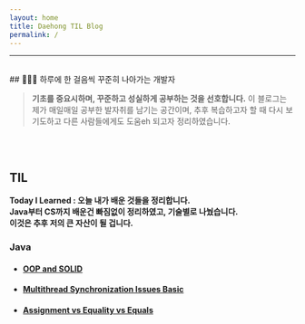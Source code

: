 ```yaml
---
layout: home
title: Daehong TIL Blog
permalink: /
---
```



<hr>
<br>
## 👨🏻‍💻 하루에 한 걸음씩 꾸준히 나아가는 개발자

> **기초를 중요시하며, 꾸준하고 성실하게 공부하는 것을 선호합니다.**
이 블로그는 제가 매일매일 공부한 발자취를 남기는 공간이며,
추후 복습하고자 할 때 다시 보기도하고
다른 사람들에게도 도움eh 되고자 정리하였습니다.

<br>
<br>

## TIL
**Today I Learned : 오늘 내가 배운 것들을 정리합니다.**
<br>
**Java부터 CS까지 배운건 빠짐없이 정리하였고, 기술별로 나눴습니다.**
<br>
**이것은 추후 저의 큰 자산이 될 겁니다.**

### Java

- #### [OOP and SOLID](/_posts/2023-11-29-java-oop-solid.md)
- #### [Multithread Synchronization Issues Basic](/_posts/2023-11-29-java-multi-issues.md)
- #### [Assignment vs Equality vs Equals](/_posts/2023-11-29-java-equality.md)


<br>
<br>
<br>
<br>
<br>
<br>
<br>